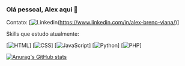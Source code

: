 ### Olá pessoal, Alex aqui 👋
Contato:
[![Linkedin](https://img.shields.io/badge/LinkedIn-0077B5?style=for-the-badge&logo=linkedin&logoColor=white)(https://www.linkedin.com/in/alex-breno-viana/)]

Skills que estudo atualmente:

[![HTML](https://img.shields.io/badge/HTML5-E34F26?style=for-the-badge&logo=html5&logoColor=white)]
[![CSS](https://img.shields.io/badge/CSS3-1572B6?style=for-the-badge&logo=css3&logoColor=white)]
[![JavaScript](https://img.shields.io/badge/JavaScript-F7DF1E?style=for-the-badge&logo=javascript&logoColor=black)]
[![Python](	https://img.shields.io/badge/Python-14354C?style=for-the-badge&logo=python&logoColor=white)]
[![PHP](https://img.shields.io/badge/PHP-777BB4?style=for-the-badge&logo=php&logoColor=white)]


[![Anurag's GitHub stats](https://github-readme-stats.vercel.app/api?username=anuraghazra)](https://github.com/anuraghazra/github-readme-stats)
